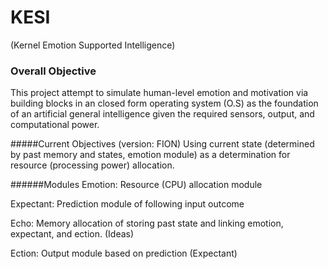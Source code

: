 # KESI
(Kernel Emotion Supported Intelligence)

### Overall Objective
This project attempt to simulate human-level emotion and motivation via building blocks in an closed form operating system (O.S) as the foundation of an artificial general intelligence given the required sensors, output, and computational power.

#####Current Objectives (version: FION)
Using current state (determined by past memory and states, emotion module) as a determination for resource (processing power) allocation.

######Modules
Emotion: Resource (CPU) allocation module

Expectant: Prediction module of following input outcome

Echo: Memory allocation of storing past state and linking emotion, expectant, and ection. (Ideas)

Ection: Output module based on prediction (Expectant)




